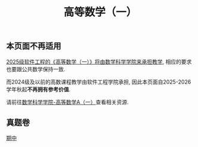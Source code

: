 ﻿---
title: 高等数学（一）
dir:
  link: true
---

## 本页面不再适用

[2025级软件工程的《高等数学（一）》将由数学科学学院来承担教学](https://mp.weixin.qq.com/s/uU67WvAA2CyupENzKrKlvg), 相应的要求也要跟公共数学保持一致.

而2024级及以前的高数课程教学由软件工程学院承担, 因此本页面自2025-2026学年秋起**不再拥有参考价值**.

请前往[数学科学学院-高等数学A（一）](../../数学科学学院/高等数学A（一）/)查看相关资源.

## 真题卷

[期中](https://drive.vanillaaaa.org/SharedCourses/软件工程学院/高等数学（一）)
